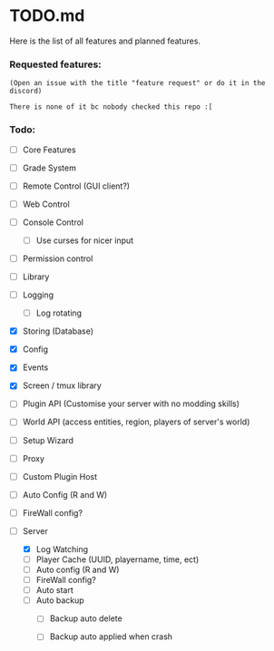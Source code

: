 # TODO.md

Here is the list of all features and
planned features.


### Requested features:
    (Open an issue with the title "feature request" or do it in the discord) 

    There is none of it bc nobody checked this repo :[



### Todo:

 - [ ]  Core Features
   - [ ] Grade System
   - [ ] Remote Control (GUI client?) 
   - [ ] Web Control
   - [ ] Console Control
      - [ ] Use curses for nicer input
   - [ ] Permission control 

 - [ ]  Library
   - [ ] Logging 
     - [ ] Log rotating
   - [x] Storing (Database)
   - [x] Config
   - [x] Events
   - [x] Screen / tmux library

 - [ ] Plugin API (Customise your server with no modding skills) 
 - [ ] World API (access entities, region, players of server's world) 


 - [ ] Setup Wizard

 - [ ]  Proxy
   - [ ] Custom Plugin Host
   - [ ] Auto Config (R and W)
   - [ ] FireWall config?


 - [ ] Server
   - [x] Log Watching
   - [ ] Player Cache (UUID, playername, time, ect)
   - [ ] Auto config (R and W)
   - [ ] FireWall config?
   - [ ] Auto start
   - [ ] Auto backup
     - [ ] Backup auto delete
     - [ ] Backup auto applied when crash

